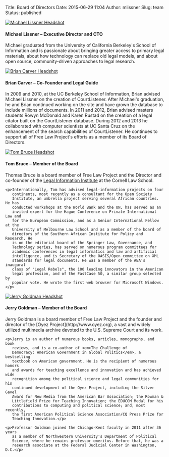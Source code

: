 Title: Board of Directors
Date: 2015-06-29 11:04
Author: mlissner
Slug: team
Status: published

<div class="media">
  <div class="media-left">
    <a href="http://michaeljaylissner.com">
      <img class="media-object" src="{filename}/images/mike-150x150.jpeg" alt="Michael Lissner Headshot">
    </a>
  </div>
  <div class="media-body">
    <h4 class="media-heading">Michael Lissner &ndash; Executive Director and CTO</h4>
    <p>Michael graduated from the University of California Berkeley's School of
       Information and is passionate about bringing greater access to primary
       legal materials, about how technology can replace old legal models, and
       about open source, community-driven approaches to legal research.</p>
  </div>
</div>

<div class="media">
  <div class="media-left">
    <a href="http://www.ischool.berkeley.edu/people/faculty/briancarver">
      <img class="media-object" src="{filename}/images/brian-150x150.jpeg" alt="Brian Carver Headshot">
    </a>
  </div>
  <div class="media-body">
    <h4 class="media-heading">Brian Carver &ndash; Co-Founder and Legal Guide</h4>
    <p>In 2009 and 2010, at the UC Berkeley School of Information, Brian advised
       Michael Lissner on the creation of CourtListener. After Michael's
       graduation, he and Brian continued working on the site and have grown
       the database to include millions of documents. In 2011 and 2012,
       Brian advised masters students Rowyn McDonald and Karen Rustad on the
       creation of a legal citator built on the CourtListener database. During
       2012 and 2013 he collaborated with computer scientists at UC Santa Cruz
       on the enhancement of the search capabilities of CourtListener. He
       continues to support all of Free Law Project's efforts as a member of
       its Board of Directors.</p>
  </div>
</div>


<div class="media">
  <div class="media-left">
    <a href="http://www.lawschool.cornell.edu/faculty/bio.cfm?id=188">
      <img class="media-object" src="{filename}/images/tom-bruce-b-w-150x150.jpeg" alt="Tom Bruce Headshot">
    </a>
  </div>
  <div class="media-body">
    <h4 class="media-heading">Tom Bruce &ndash; Member of the Board</h4>
    <p>Thomas Bruce is a board member of Free Law Project and the Director and co-founder of the <a href="http://www.law.cornell.edu/">Legal Information Institute</a> at the Cornell Law School.</p>

    <p>Internationally, Tom has advised legal-information projects on four
       continents, most recently as a consultant for the Open Society
       Institute, an umbrella project serving several African countries. He has
       conducted workshops at the World Bank and the UN, has served as an
       invited expert for the Hague Conference on Private International Law and
       for the European Commission, and as a Senior International Fellow at the
       University of Melbourne Law School and as a member of the board of
       directors of the Southern African Institute for Policy and Research. He
       is on the editorial board of the Springer Law, Governance, and
       Technology series, has served on numerous program committees for
       academic conferences in legal informatics and law and artificial
       intelligence, and is Secretary of the OASIS/Open committee on XML
       standards for legal documents. He was a member of the ABA's inaugural
       class of "Legal Rebels", the 100 leading innovators in the American
       legal profession, and of the FastCase 50, a similar group selected by
       popular vote. He wrote the first web browser for Microsoft Windows.</p>
  </div>
</div>

<div class="media">
  <div class="media-left">
    <a href="https://www.kentlaw.iit.edu/faculty/full-time-faculty/jerry-goldman">
      <img class="media-object" src="{filename}/images/jerry-goldman-bw.jpeg" alt="Jerry Goldman Headshot">
    </a>
  </div>
  <div class="media-body">
    <h4 class="media-heading">Jerry Goldman &ndash; Member of the Board</h4>
    <p>Jerry Goldman is a board member of Free Law Project and the founder and director of the [Oyez Project](http://www.oyez.org), a vast and widely utilized multimedia archive devoted to the U.S. Supreme Court and its work.</p>

    <p>Jerry is an author of numerous books, articles, monographs, and book
       reviews, and is a co-author of <em>The Challenge of
       Democracy: American Government in Global Politics</em>, a bestselling
       textbook on American government. He is the recipient of numerous honors
       and awards for teaching excellence and innovation and has achieved wide
       recognition among the political science and legal communities for his
       continued development of the Oyez Project, including the Silver Gavel
       Award for New Media from the American Bar Association; the Rowman &
       Littlefield Prize for Teaching Innovation; the EDUCOM Medal for his
       contributions to computing and political science; and, most recently,
       the first American Political Science Association/CQ Press Prize for
       Teaching Innovation.</p>

    <p>Professor Goldman joined the Chicago-Kent faculty in 2011 after 36 years
       as a member of Northwestern University's Department of Political
       Science, where he remains professor emeritus. Before that, he was a
       research associate at the Federal Judicial Center in Washington, D.C.</p>
  </div>
</div>
